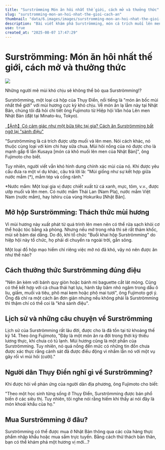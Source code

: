 ```yaml
---
title: "Surströmming Món ăn hôi nhất thế giới, cách mở và thưởng thức"
slug: "surstromming-mon-an-hoi-nhat-the-gioi-cach-an"
thumbnail: "data/6.images/images/surstromming-mon-an-hoi-nhat-the-gioi-cach-an.webp"
description: "Bài viết khám phá Surströmming, món cá trích muối lên men nổi tiếng của Thụy Điển với mùi hương nồng nặc, cùng hướng dẫn cách mở và thưởng thức đúng cách để tránh mùi khó chịu."
use: true
created_at: "2025-08-07 17:47:29"
---
```


# Surströmming: Món ăn hôi nhất thế giới, cách mở và thưởng thức

![](/images/20250807-00646828-raditopi-000-2-view.webp)

Những người mê mùi khó chịu sẽ không thể bỏ qua Surströmming!? 

Surströmming, một loại cá hộp của Thụy Điển, nổi tiếng là "món ăn bốc mùi nhất thế giới" với mùi hương cực kỳ khó chịu. Về món ăn lạ lẫm này tại Nhật Bản, chúng tôi đã hỏi chi tiết ông Fujimoto từ Hiệp hội Văn hóa Lên men Nhật Bản (đặt tại Minato-ku, Tokyo).

[【Ảnh】Có cảm giác như một bữa tiệc tại gia? Cách ăn Surströmming bất ngờ lại "sành điệu"](https://jocr.jp/raditopi/2025/08/07/646828/?disp=photo&item=3)

"Surströmming là cá trích được ướp muối và lên men. Nói cách khác, nó thuộc cùng loại với kim chi hay sữa chua. Mùi hôi nồng của nó được cho là mạnh gấp 6 lần Kusaya [món cá khô muối lên men của Nhật Bản]", ông Fujimoto cho biết.

Tuy nhiên, người viết vẫn khó hình dung chính xác mùi của nó. Khi được yêu cầu đưa ra một ví dụ khác, câu trả lời là: "Mùi giống như sự kết hợp giữa nước mắm (*), mắm tép và cống rãnh."

*Nước mắm: Một loại gia vị được chiết xuất từ cá xanh, mực, tôm, v.v., được ướp muối và lên men. Có nước mắm Thái Lan (Nam Pla), nước mắm Việt Nam (nước mắm), hay Ishiru của vùng Hokuriku [Nhật Bản].

## Mở hộp Surströmming: Thách thức mùi hương

Vì mùi hương này xuất phát từ quá trình lên men nên có thể rửa sạch khỏi cơ thể hoặc tóc bằng xà phòng. Nhưng nếu mở trong nhà thì sẽ rất thảm khốc, mùi sẽ bám dai dẳng. Do đó, khi tổ chức "Buổi khai hộp Surströmming" do hiệp hội này tổ chức, họ phải di chuyển ra ngoài trời, gần sông.

Một loại đồ hộp mạo hiểm chỉ riêng việc mở nó đã khó, vậy nó nên được ăn như thế nào?

## Cách thưởng thức Surströmming đúng điệu

"Nên ăn kèm với bánh quy giòn hoặc bánh mì baguette cắt lát mỏng. Cũng có thể kết hợp với cà chua thái hạt lựu, hành tây băm nhỏ ngâm trong dầu ô liu, giấm, muối và tiêu, phô mai kem hoặc phô mai tươi", ông Fujimoto gợi ý. Ông đã chỉ ra một cách ăn đơn giản nhưng nếu không phải là Surströmming thì thậm chí có thể coi là "khá sành điệu".

## Lịch sử và những câu chuyện về Surströmming

Lịch sử của Surströmming rất lâu đời, được cho là đã tồn tại từ khoảng thế kỷ 14. Theo ông Fujimoto, "Đây là một món ăn ra đời trong thời kỳ thiếu lương thực, khi chưa có tủ lạnh. Mùi hương cũng là một phần của Surströmming. Tuy nhiên, nó quá nồng đến mức có những tin đồn chưa được xác thực rằng cảnh sát đã được điều động vì nhầm lẫn nó với một vụ gây rối vì mùi hôi (cười)."

## Người dân Thụy Điển nghĩ gì về Surströmming?

Khi được hỏi về phản ứng của người dân địa phương, ông Fujimoto cho biết:

"Theo một học sinh từng sống ở Thụy Điển, Surströmming được bán phổ biến ở các siêu thị. Tuy nhiên, tôi nghe nói rằng hiếm khi thấy ai nói đây là món khoái khẩu của họ."

## Mua Surströmming ở đâu?

Surströmming có thể được mua ở Nhật Bản thông qua các cửa hàng thực phẩm nhập khẩu hoặc mua sắm trực tuyến. Bằng cách thử thách bản thân, bạn có thể khám phá một hương vị mới...?